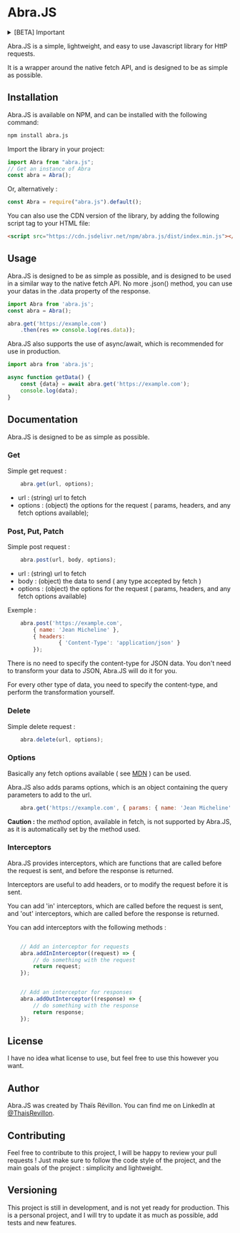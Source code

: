 # Abra.JS

<details>
    <summary>[BETA] Important</summary>

<i>This library is still in development, and should not be used in production. </i>
<p>Feel free to help me improve it ! You can contact me at <a href="mailto:thais.r@live.fr">thais.r@live.fr</a> </p>

</details>

Abra.JS is a simple, lightweight, and easy to use Javascript library for HttP requests.

It is a wrapper around the native fetch API, and is designed to be as simple as possible.

## Installation

Abra.JS is available on NPM, and can be installed with the following command:

```bash
npm install abra.js
```

Import the library in your project:

```javascript
import Abra from "abra.js";
// Get an instance of Abra
const abra = Abra();
```

Or, alternatively : 

```javascript
const Abra = require("abra.js").default();
```

You can also use the CDN version of the library, by adding the following script tag to your HTML file:

```html
<script src="https://cdn.jsdelivr.net/npm/abra.js/dist/index.min.js"></script>
```


## Usage

Abra.JS is designed to be as simple as possible, and is designed to be used in a similar way to the native fetch API.
No more .json() method, you can use your datas in the .data property of the response.

```js
import Abra from 'abra.js';
const abra = Abra();

abra.get('https://example.com')
    .then(res => console.log(res.data));
```

Abra.JS also supports the use of async/await, which is recommended for use in production.

```js
import abra from 'abra.js';

async function getData() {
    const {data} = await abra.get('https://example.com');
    console.log(data);
}
```

## Documentation

Abra.JS is designed to be as simple as possible.


### Get

Simple get request :

```js
    abra.get(url, options);
```

- url : (string) url to fetch
- options : (object) the options for the request ( params, headers, and any fetch options available);

### Post, Put, Patch

Simple post request :

```js
    abra.post(url, body, options);
```

- url : (string) url to fetch
- body : (object) the data to send ( any type accepted by fetch )
- options : (object) the options for the request ( params, headers, and any fetch options available)

Exemple : 

```js
    abra.post('https://example.com', 
        { name: 'Jean Micheline' }, 
        { headers: 
                { 'Content-Type': 'application/json' } 
        });
```
There is no need to specify the content-type for JSON data.
You don't need to transform your data to JSON, Abra.JS will do it for you.

For every other type of data, you need to specify the content-type, and perform the transformation yourself.

### Delete

Simple delete request :

```js
    abra.delete(url, options);
```


### Options

Basically any fetch options available ( see [MDN](https://developer.mozilla.org/en-US/docs/Web/API/WindowOrWorkerGlobalScope/fetch) ) can be used.

Abra.JS also adds params options, which is an object containing the query parameters to add to the url.

```js
    abra.get('https://example.com', { params: { name: 'Jean Micheline' } });
```

**Caution :** the _method_ option, available in fetch, is not supported by Abra.JS, as it is automatically set by the method used.


### Interceptors

Abra.JS provides interceptors, which are functions that are called before the request is sent, and before the response is returned.

Interceptors are useful to add headers, or to modify the request before it is sent.

You can add 'in' interceptors, which are called before the request is sent, and 'out' interceptors, which are called before the response is returned.

You can add interceptors with the following methods :

```js

    // Add an interceptor for requests
    abra.addInInterceptor((request) => {
        // do something with the request
        return request;
    });


    // Add an interceptor for responses
    abra.addOutInterceptor((response) => {
        // do something with the response
        return response;
    });

```


## License

I have no idea what license to use, but feel free to use this however you want.

## Author

Abra.JS was created by Thaïs Révillon. 
You can find me on LinkedIn at [@ThaisRevillon](https://www.linkedin.com/in/tha%C3%AFs-r%C3%A9villon-66a41717a/).

## Contributing

Feel free to contribute to this project, I will be happy to review your pull requests !
Just make sure to follow the code style of the project, and the main goals of the project : simplicity and lightweight.

## Versioning

This project is still in development, and is not yet ready for production.
This is a personal project, and I will try to update it as much as possible, add tests and new features.

